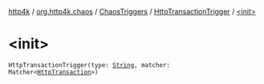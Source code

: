 [http4k](../../../index.md) / [org.http4k.chaos](../../index.md) / [ChaosTriggers](../index.md) / [HttpTransactionTrigger](index.md) / [&lt;init&gt;](./-init-.md)

# &lt;init&gt;

`HttpTransactionTrigger(type: `[`String`](https://kotlinlang.org/api/latest/jvm/stdlib/kotlin/-string/index.html)`, matcher: Matcher<`[`HttpTransaction`](../../../org.http4k.core/-http-transaction/index.md)`>)`